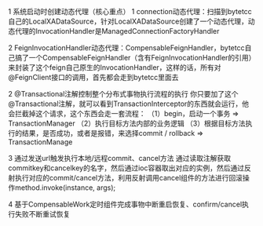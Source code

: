 1 系统启动时创建动态代理（核心重点）
1 	connection动态代理：扫描到bytetcc自己的LocalXADataSource，针对LocalXADataSource创建了一个动态代理，动态代理的InvocationHandler是ManagedConnectionFactoryHandler

2 FeignInvocationHandler动态代理：CompensableFeignHandler，bytetcc自己搞了一个CompensableFeignHandler（含有FeignInvocationHandler的引用）来封装了这个feign自己原生的InvocationHandler，这样的话，所有对@FeignClient接口的调用，首先都会走到bytetcc里面去

2 @Transactional注解控制整个分布式事物执行流程的执行
你只要加了这个@Transactional注解，就可以看到TransactionInterceptor的东西就会运行，他会拦截掉这个请求，这个东西会走一套流程：
（1）begin，启动一个事务 => TransactionManager
（2）执行目标方法内部的业务逻辑
（3）根据目标方法执行的结果，是否成功，或者是报错，来选择commit / rollback => TransactionManage

3 通过发送url触发执行本地/远程commit、cancel方法
通过读取注解获取commitkey和cancelkey的名字，然后通过ioc容器取出对应的实例，然后通过反射执行对应的commit/cancel方法，利用反射调用cancel组件的方法进行回滚操作method.invoke(instance, args);


4 基于CompensableWork定时组件完成事物中断重启恢复、confirm/cancel执行失败不断重试恢复
